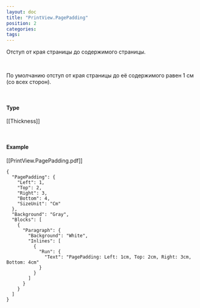 ```yaml
---
layout: doc
title: "PrintView.PagePadding"
position: 2
categories: 
tags: 
---
```


Отступ от края страницы до содержимого страницы.

    

По умолчанию отступ от края страницы до её содержимого равен 1 см (со всех сторон).

   

#### Type

[[Thickness]]

   

#### Example

[[PrintView.PagePadding.pdf]]  


```
{
  "PagePadding": {
    "Left": 1,
    "Top": 2,
    "Right": 3,
    "Bottom": 4,
    "SizeUnit": "Cm"
  },
  "Background": "Gray",
  "Blocks": [
    {
      "Paragraph": {
        "Background": "White",
        "Inlines": [
          {
            "Run": {
              "Text": "PagePadding: Left: 1cm, Top: 2cm, Right: 3cm, Bottom: 4cm"
            }
          }
        ]
      }
    }
  ]
}
```

  


 

